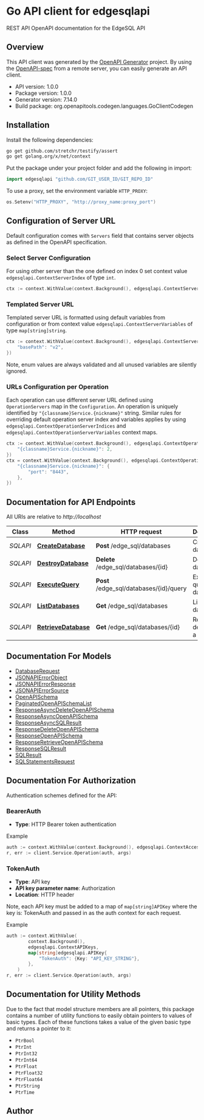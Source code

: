 # Go API client for edgesqlapi

REST API OpenAPI documentation for the EdgeSQL API

## Overview
This API client was generated by the [OpenAPI Generator](https://openapi-generator.tech) project.  By using the [OpenAPI-spec](https://www.openapis.org/) from a remote server, you can easily generate an API client.

- API version: 1.0.0
- Package version: 1.0.0
- Generator version: 7.14.0
- Build package: org.openapitools.codegen.languages.GoClientCodegen

## Installation

Install the following dependencies:

```sh
go get github.com/stretchr/testify/assert
go get golang.org/x/net/context
```

Put the package under your project folder and add the following in import:

```go
import edgesqlapi "github.com/GIT_USER_ID/GIT_REPO_ID"
```

To use a proxy, set the environment variable `HTTP_PROXY`:

```go
os.Setenv("HTTP_PROXY", "http://proxy_name:proxy_port")
```

## Configuration of Server URL

Default configuration comes with `Servers` field that contains server objects as defined in the OpenAPI specification.

### Select Server Configuration

For using other server than the one defined on index 0 set context value `edgesqlapi.ContextServerIndex` of type `int`.

```go
ctx := context.WithValue(context.Background(), edgesqlapi.ContextServerIndex, 1)
```

### Templated Server URL

Templated server URL is formatted using default variables from configuration or from context value `edgesqlapi.ContextServerVariables` of type `map[string]string`.

```go
ctx := context.WithValue(context.Background(), edgesqlapi.ContextServerVariables, map[string]string{
	"basePath": "v2",
})
```

Note, enum values are always validated and all unused variables are silently ignored.

### URLs Configuration per Operation

Each operation can use different server URL defined using `OperationServers` map in the `Configuration`.
An operation is uniquely identified by `"{classname}Service.{nickname}"` string.
Similar rules for overriding default operation server index and variables applies by using `edgesqlapi.ContextOperationServerIndices` and `edgesqlapi.ContextOperationServerVariables` context maps.

```go
ctx := context.WithValue(context.Background(), edgesqlapi.ContextOperationServerIndices, map[string]int{
	"{classname}Service.{nickname}": 2,
})
ctx = context.WithValue(context.Background(), edgesqlapi.ContextOperationServerVariables, map[string]map[string]string{
	"{classname}Service.{nickname}": {
		"port": "8443",
	},
})
```

## Documentation for API Endpoints

All URIs are relative to *http://localhost*

Class | Method | HTTP request | Description
------------ | ------------- | ------------- | -------------
*SQLAPI* | [**CreateDatabase**](docs/SQLAPI.md#createdatabase) | **Post** /edge_sql/databases | Create a database
*SQLAPI* | [**DestroyDatabase**](docs/SQLAPI.md#destroydatabase) | **Delete** /edge_sql/databases/{id} | Destroy a database
*SQLAPI* | [**ExecuteQuery**](docs/SQLAPI.md#executequery) | **Post** /edge_sql/databases/{id}/query | Execute a query into a database
*SQLAPI* | [**ListDatabases**](docs/SQLAPI.md#listdatabases) | **Get** /edge_sql/databases | List databases
*SQLAPI* | [**RetrieveDatabase**](docs/SQLAPI.md#retrievedatabase) | **Get** /edge_sql/databases/{id} | Retrieve details from a database


## Documentation For Models

 - [DatabaseRequest](docs/DatabaseRequest.md)
 - [JSONAPIErrorObject](docs/JSONAPIErrorObject.md)
 - [JSONAPIErrorResponse](docs/JSONAPIErrorResponse.md)
 - [JSONAPIErrorSource](docs/JSONAPIErrorSource.md)
 - [OpenAPISchema](docs/OpenAPISchema.md)
 - [PaginatedOpenAPISchemaList](docs/PaginatedOpenAPISchemaList.md)
 - [ResponseAsyncDeleteOpenAPISchema](docs/ResponseAsyncDeleteOpenAPISchema.md)
 - [ResponseAsyncOpenAPISchema](docs/ResponseAsyncOpenAPISchema.md)
 - [ResponseAsyncSQLResult](docs/ResponseAsyncSQLResult.md)
 - [ResponseDeleteOpenAPISchema](docs/ResponseDeleteOpenAPISchema.md)
 - [ResponseOpenAPISchema](docs/ResponseOpenAPISchema.md)
 - [ResponseRetrieveOpenAPISchema](docs/ResponseRetrieveOpenAPISchema.md)
 - [ResponseSQLResult](docs/ResponseSQLResult.md)
 - [SQLResult](docs/SQLResult.md)
 - [SQLStatementsRequest](docs/SQLStatementsRequest.md)


## Documentation For Authorization


Authentication schemes defined for the API:
### BearerAuth

- **Type**: HTTP Bearer token authentication

Example

```go
auth := context.WithValue(context.Background(), edgesqlapi.ContextAccessToken, "BEARER_TOKEN_STRING")
r, err := client.Service.Operation(auth, args)
```

### TokenAuth

- **Type**: API key
- **API key parameter name**: Authorization
- **Location**: HTTP header

Note, each API key must be added to a map of `map[string]APIKey` where the key is: TokenAuth and passed in as the auth context for each request.

Example

```go
auth := context.WithValue(
		context.Background(),
		edgesqlapi.ContextAPIKeys,
		map[string]edgesqlapi.APIKey{
			"TokenAuth": {Key: "API_KEY_STRING"},
		},
	)
r, err := client.Service.Operation(auth, args)
```


## Documentation for Utility Methods

Due to the fact that model structure members are all pointers, this package contains
a number of utility functions to easily obtain pointers to values of basic types.
Each of these functions takes a value of the given basic type and returns a pointer to it:

* `PtrBool`
* `PtrInt`
* `PtrInt32`
* `PtrInt64`
* `PtrFloat`
* `PtrFloat32`
* `PtrFloat64`
* `PtrString`
* `PtrTime`

## Author



